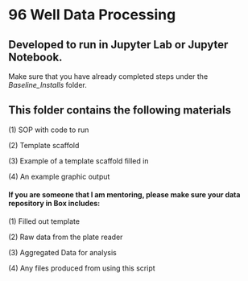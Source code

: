 # 96 Well Data Processing

## Developed to run in Jupyter Lab or Jupyter Notebook. 
Make sure that you have already completed steps under the *Baseline_Installs* folder.



## This folder contains the following materials

(1) SOP with code to run 

(2) Template scaffold

(3) Example of a template scaffold filled in 

(4) An example graphic output




#### If you are someone that I am mentoring, please make sure your data repository in Box includes: 

(1) Filled out template

(2) Raw data from the plate reader

(3) Aggregated Data for analysis

(4) Any files produced from using this script

